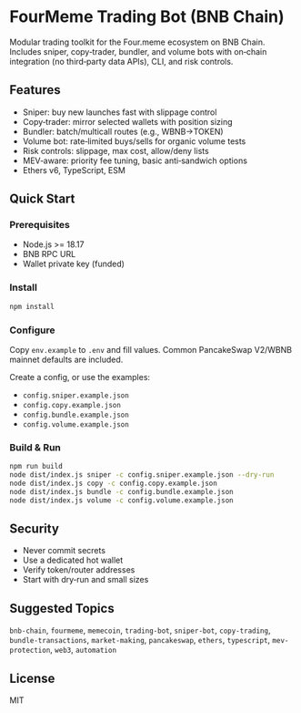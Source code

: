 # FourMeme Trading Bot (BNB Chain)

Modular trading toolkit for the Four.meme ecosystem on BNB Chain. Includes sniper, copy‑trader, bundler, and volume bots with on‑chain integration (no third‑party data APIs), CLI, and risk controls.

## Features
- Sniper: buy new launches fast with slippage control
- Copy‑trader: mirror selected wallets with position sizing
- Bundler: batch/multicall routes (e.g., WBNB→TOKEN)
- Volume bot: rate‑limited buys/sells for organic volume tests
- Risk controls: slippage, max cost, allow/deny lists
- MEV‑aware: priority fee tuning, basic anti‑sandwich options
- Ethers v6, TypeScript, ESM

## Quick Start

### Prerequisites
- Node.js >= 18.17
- BNB RPC URL
- Wallet private key (funded)

### Install
```bash
npm install
```

### Configure
Copy `env.example` to `.env` and fill values. Common PancakeSwap V2/WBNB mainnet defaults are included.

Create a config, or use the examples:
- `config.sniper.example.json`
- `config.copy.example.json`
- `config.bundle.example.json`
- `config.volume.example.json`

### Build & Run
```bash
npm run build
node dist/index.js sniper -c config.sniper.example.json --dry-run
node dist/index.js copy -c config.copy.example.json
node dist/index.js bundle -c config.bundle.example.json
node dist/index.js volume -c config.volume.example.json
```

## Security
- Never commit secrets
- Use a dedicated hot wallet
- Verify token/router addresses
- Start with dry‑run and small sizes

## Suggested Topics
`bnb-chain`, `fourmeme`, `memecoin`, `trading-bot`, `sniper-bot`, `copy-trading`, `bundle-transactions`, `market-making`, `pancakeswap`, `ethers`, `typescript`, `mev-protection`, `web3`, `automation`

## License
MIT


